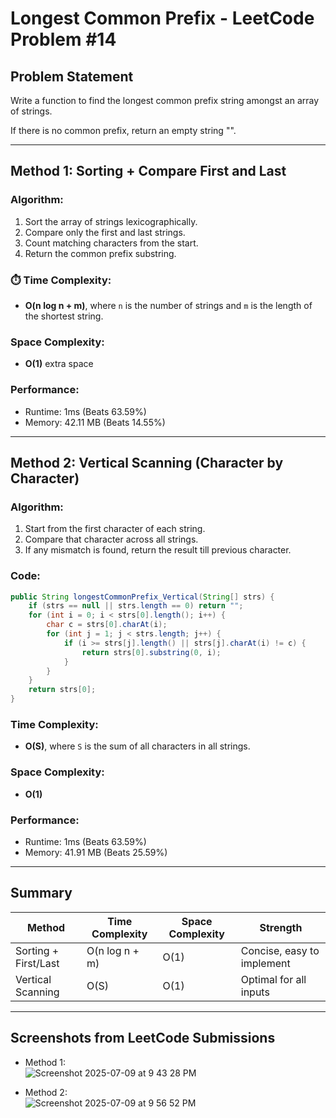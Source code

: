 
# Longest Common Prefix - LeetCode Problem #14

##  Problem Statement
Write a function to find the longest common prefix string amongst an array of strings.

If there is no common prefix, return an empty string "".

---

## Method 1: Sorting + Compare First and Last

###  Algorithm:
1. Sort the array of strings lexicographically.
2. Compare only the first and last strings.
3. Count matching characters from the start.
4. Return the common prefix substring.



### ⏱️ Time Complexity:
- **O(n log n + m)**, where `n` is the number of strings and `m` is the length of the shortest string.

###  Space Complexity:
- **O(1)** extra space

###  Performance:
- Runtime: 1ms (Beats 63.59%)
- Memory: 42.11 MB (Beats 14.55%)

---

## Method 2: Vertical Scanning (Character by Character)

###  Algorithm:
1. Start from the first character of each string.
2. Compare that character across all strings.
3. If any mismatch is found, return the result till previous character.

###  Code:
```java
public String longestCommonPrefix_Vertical(String[] strs) {
    if (strs == null || strs.length == 0) return "";
    for (int i = 0; i < strs[0].length(); i++) {
        char c = strs[0].charAt(i);
        for (int j = 1; j < strs.length; j++) {
            if (i >= strs[j].length() || strs[j].charAt(i) != c) {
                return strs[0].substring(0, i);
            }
        }
    }
    return strs[0];
}
```

###  Time Complexity:
- **O(S)**, where `S` is the sum of all characters in all strings.

###  Space Complexity:
- **O(1)**

###  Performance:
- Runtime: 1ms (Beats 63.59%)
- Memory: 41.91 MB (Beats 25.59%)

---

##  Summary

| Method                  | Time Complexity    | Space Complexity | Strength                     |
|-------------------------|--------------------|------------------|------------------------------|
| Sorting + First/Last    | O(n log n + m)     | O(1)             | Concise, easy to implement  |
| Vertical Scanning       | O(S)               | O(1)             | Optimal for all inputs       |



---

##  Screenshots from LeetCode Submissions
- Method 1:  
  ![Screenshot 2025-07-09 at 9 43 28 PM](https://github.com/user-attachments/assets/a1c5216a-c641-4032-b5ee-2c82867caa3b)


- Method 2:  
 ![Screenshot 2025-07-09 at 9 56 52 PM](https://github.com/user-attachments/assets/a486b0d1-553d-4ac5-9122-739af66d6a3b)

